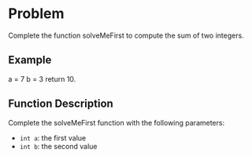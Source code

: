 # Problem

Complete the function solveMeFirst to compute the sum of two integers.

## Example

a = 7
b = 3
return 10.

## Function Description

Complete the solveMeFirst function with the following parameters:

- `int a`: the first value
- `int b`: the second value
